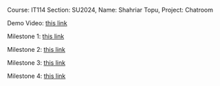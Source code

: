 Course: IT114 Section: SU2024, Name: Shahriar Topu, Project: Chatroom

Demo Video: [this link](https://youtu.be/_Pc33mJjSxs)

Milestone 1: [this link](https://github.com/st278/st278-IT114-M2024/blob/main/st278_it114-module-5-project-milestone-1_IT114-451-M2024.pdf)

Milestone 2: [this link](https://github.com/st278/st278-IT114-M2024/blob/main/st278_it114-milestone-2-chatroom-2024-m24_IT114-451-M2024.pdf)

Milestone 3: [this link](https://github.com/st278/st278-IT114-M2024/blob/main/st278_it114-milestone-3-chatroom-2024-m24_IT114-451-M2024.pdf)

Milestone 4: [this link](https://github.com/st278/st278-IT114-M2024/blob/main/st278_it114-milestone-4-chatroom-2024-m24_IT114-451-M2024.pdf)
